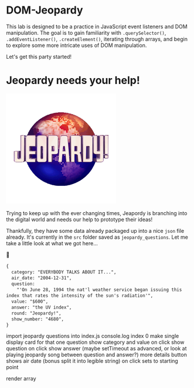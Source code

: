 # DOM-Jeopardy

This lab is designed to be a practice in JavaScript event listeners and DOM manipulation. The goal is to gain familiarity with `.querySelector()`, `.addEventListener()`, `.createElement()`, iterating through arrays, and begin to explore some more intricate uses of DOM manipulation.

Let's get this party started!

# Jeopardy needs your help!

<img src="./src/JeopardyLogo.gif" alt="Jeopardy Logo" width="300px">

Trying to keep up with the ever changing times, Jeapordy is branching into the digital world and needs our help to prototype their ideas!

Thankfully, they have some data already packaged up into a nice `json` file already. It's currently in the `src` folder saved as `jeopardy_questions`. Let me take a little look at what we got here...

👀

```
{
  category: "EVERYBODY TALKS ABOUT IT...", 
  air_date: "2004-12-31",
  question:
    "'On June 28, 1994 the nat'l weather service began issuing this index that rates the intensity of the sun's radiation'",
  value: "$600",
  answer: "the UV index",
  round: "Jeopardy!",
  show_number: "4680",
}
```

import jeopardy questions into index.js
console.log index 0
make single display card for that one question
show category and value
on click show question
on click show answer (maybe setTimeout as advanced, or look at playing jeopardy song between question and answer?)
more details button shows air date (bonus split it into legible string)
on click sets to starting point

render array
